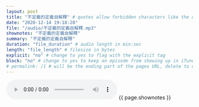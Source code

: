 ```yaml
---
layout: post
title: "不定義的定義自解釋" # quotes allow forbidden characters like the colon
date: "2020-12-14 19:18:20"
file: "/audio/不定義的定義自解釋.mp3"
shownotes: "不定義的定義自解釋"
summary: "不定義的定義自解釋"
duration: "file_duration" # audio length in min:sec
length: "file_length" # filesize in bytes
explicit: "no" # change to yes to flag with the explicit tag
block: "no" # change to yes to keep an episode from showing up in iTunes
# permalink: /1 # will be the ending part of the pages URL, delete to default to the title
---
```


<audio controls>
<source src="{{site.url}}{{site.baseurl}}{{ page.file }}" type="audio/x-mp3">
Your browser does not support the audio element.
</audio>
{{ page.shownotes }}
